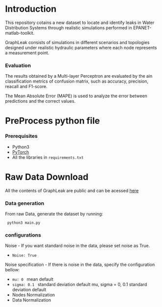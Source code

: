 # Introduction

This repository cotains a new dataset to locate and identify leaks in Water Distribution Systems through realistic simulations performed in EPANET-matlab-toolkit. 

GraphLeak consists of simulations in different scenarios and topologies designed under realistic hydraulic parameters where each node represents a measurement
point. 

### Evaluation

The results obtained by a Multi-layer Perceptron are evaluated by the ain classification metrics of confusion matrix, such as accuracy, precision, reacall and F1-score.

The Mean Absolute Error (MAPE) is used to analyze the error between predictions and the correct values.

# PreProcess python file


### Prerequisites
- Python3
- [PyTorch](http://pytorch.org)
- All the libraries in <code>requirements.txt</code>

# Raw Data Download

All the contents of GraphLeak are public and can be acessed [here](https://googledrive.com/)

### Data generation

From raw Data, generate the dataset by running:

<pre><code> python3 main.py </pre></code>

### configurations

Noise - If you want standard noise in the data, please set noise as True.
- <code>Noise: True</code>

Noise specification - If there is noise in the data, specify the configuration bellow:
- <code>mu: 0 </code> mean default
- <code>sigma: 0.1 </code> standard deviation default
mu, sigma = 0, 0.1 </cod> standard deviation default
- Nodes Normalization
- Data Normalization



